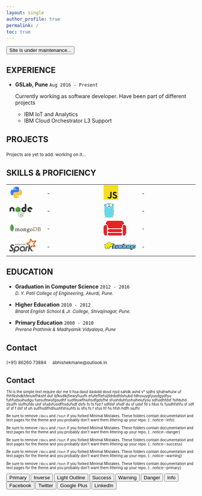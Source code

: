 ```yaml
---
layout: single
author_profile: true
permalink: /
toc: true
---
```


<button class='btn btn--danger'>Site is under maintenance...</button>

<!-- 
  <==========================> START  : Experience
-->
## EXPERIENCE <i class="fa fa-line-chart" aria-hidden="true"></i> 

* **GSLab, <i class="fa fa-map-marker" aria-hidden="true"></i> Pune**   `Aug 2016 - Present`

  Currently working as software developer. Have been part of different projects

  * IBM IoT and Analytics
  * IBM Cloud Orchestrator L3 Support

<!-- 
  <==========================> END    : Experience
-->
<!-- ----------------------------------------------------------------------------------------------------------- -->
<!-- 
  <==========================> START  : Projects
-->
## PROJECTS <i class="fa fa-lightbulb-o" aria-hidden="true"></i>
  <small>Projects are yet to add. working on it...</small>
<!-- 
  <==========================> END    : Projects
-->
<!-- ----------------------------------------------------------------------------------------------------------- -->
<!-- 
  <==========================> START  : Programming Skills
-->
## SKILLS & PROFICIENCY <i class='fa fa-bar-chart' aria-hidden='true'></i>
  <table class="skills_table">
    <colgroup>
       <col span="1" style="width: 20%;">
       <col span="1" style="width: 30%;">
       <col span="1" style="width: 20%;">
       <col span="1" style="width: 30%;">
    </colgroup>
    <tbody>
      <tr>
        <td>
          <img src="https://raw.githubusercontent.com/abhishek-mane/contrast-theme/master/assets/images/tech-logos/python-64.png"/>
        </td>
        <td>
          <div>
            <div style="width: 80%;">-</div>
          </div>
        </td>
        <td>
          <img src="https://raw.githubusercontent.com/abhishek-mane/contrast-theme/master/assets/images/tech-logos/js-64.png"/>
        </td>
        <td>
          <div>
            <div style="width: 80%;">-</div>
          </div>
        </td>
      </tr>
      <tr>
        <td>
          <img src="https://raw.githubusercontent.com/abhishek-mane/contrast-theme/master/assets/images/tech-logos/nodejs-64.png"/>
        </td>
        <td>
          <div>
            <div style="width: 60%;">-</div>
          </div>
        </td>
        <td>
          <img src="https://raw.githubusercontent.com/abhishek-mane/contrast-theme/master/assets/images/tech-logos/golang-64.png"/>
        </td>
        <td>
          <div>
            <div style="width: 30%;">-</div>
          </div>
        </td>
      </tr>
      <tr>
        <td>
          <img src="https://raw.githubusercontent.com/abhishek-mane/contrast-theme/master/assets/images/tech-logos/mongodb.png"/>
        </td>
        <td>
          <div>
            <div style="width: 60%;">-</div>
          </div>
        </td>
        <td>
          <img src="https://raw.githubusercontent.com/abhishek-mane/contrast-theme/master/assets/images/tech-logos/couchdb.png"/>
        </td>
        <td>
          <div>
            <div style="width: 50%;">-</div>
          </div>
        </td>
      </tr>
      <tr>
        <td>
          <img src="https://raw.githubusercontent.com/abhishek-mane/contrast-theme/master/assets/images/tech-logos/spark-64.png"/>
        </td>
        <td>
          <div>
            <div style="width: 60%;">-</div>
          </div>
        </td>
        <td>
          <img src="https://raw.githubusercontent.com/abhishek-mane/contrast-theme/master/assets/images/tech-logos/hadoop.png"/>
        </td>
        <td>
          <div>
            <div style="width: 60%;">-</div>
          </div>
        </td>
      </tr>
    </tbody>
  </table>

<!-- 
  <==========================> END    : Programming Skills
-->
<!-- ----------------------------------------------------------------------------------------------------------- -->
<!-- 
  <==========================> START  : Education
-->
## EDUCATION <i class="fa fa-pencil" aria-hidden="true"></i> 

* **Graduation in Computer Science** `2012 - 2016` 
  <br/>
  <small><i class="fa fa-institution" aria-hidden="true"></i> _D. Y. Patil College of Engineering,_ <i class="fa fa-map-marker" aria-hidden="true"></i> _Akurdi, Pune._</small>

* **Higher Education** `2010 - 2012` 
  <br/>
  <small><i class="fa fa-institution" aria-hidden="true"></i> _Bharat English School & Jr. College,_ <i class="fa fa-map-marker" aria-hidden="true"></i> _Shivajinagar, Pune._</small>

* **Primary Education** `2000 - 2010`
  <br/>
  <small><i class="fa fa-institution" aria-hidden="true"></i> _Prerana Prathmik & Madhyamik Vidyalaya,_ <i class="fa fa-map-marker" aria-hidden="true"></i> _Pune_</small>

<!-- 
  <==========================> END    : Education
-->
<!-- ----------------------------------------------------------------------------------------------------------- -->
<!-- 
  <==========================> START  : Contact
-->
## Contact   <i class='fa fa-phone-square' aria-hidden='true'></i>
  <small>
    <i class='fa fa-phone' aria-hidden='true'></i> 
    <a style ="text-decoration: none;" href="tel:+918626073884">(+91) 86260 73884</a>
    &nbsp; &nbsp;
    <i class='fa fa-envelope' aria-hidden='true'></i> 
    <a style ="text-decoration: none;" href="mailto:abhishekmane@outlook.in">abhishekmane@outlook.in</a>
  <small>
<!-- 
  <==========================> END    : Contact
-->

# Contact   <i class='fa fa-phone-square' aria-hidden='true'></i>
  Thi is the simple text require dor me ti hsa dasd daskdd dosd njsd sahdk ashd  s* sjdhs sjhahwhuiw uf fhhfkshdkhfeiuwfhkshf duf iijfksdlkjfiewyfiuufh efufeffiefuijfdnbdfdshubd fdhssuygfyusdgydfyu fuhfudsuihudgu fuesufewufgsudhf sudfeuwfhiuhsdfgdsfhe sfushduhfushuiheiufysu sdfuidhfdsf fsifduhd dsuifh siufhufds uisf sfudsfusidfhsdufsdf dsfs fs fs fsd f sdfdsf sfsdf du sf udsf fd s fdus fs fusdhfshfu sf sdf sf  sf f dsf sf uh suifhsdifhdhushfshsuhfs iu sfis fs f sfus hf hs hfsh hdfh siufhi
<!-- 
  <==========================> END    : Contact
-->

Be sure to remove `/docs` and `/test` if you forked Minimal Mistakes. These folders contain documentation and test pages for the theme and you probably don't want them littering up your repo.
{: .notice--info}

Be sure to remove `/docs` and `/test` if you forked Minimal Mistakes. These folders contain documentation and test pages for the theme and you probably don't want them littering up your repo.
{: .notice--danger}

Be sure to remove `/docs` and `/test` if you forked Minimal Mistakes. These folders contain documentation and test pages for the theme and you probably don't want them littering up your repo.
{: .notice--success}

Be sure to remove `/docs` and `/test` if you forked Minimal Mistakes. These folders contain documentation and test pages for the theme and you probably don't want them littering up your repo.
{: .notice--warning}

Be sure to remove `/docs` and `/test` if you forked Minimal Mistakes. These folders contain documentation and test pages for the theme and you probably don't want them littering up your repo.
{: .notice--primary}

<button class='btn btn--primary'>Primary</button>
<button class='btn btn--inverse'>Inverse</button>
<button class='btn btn--light-outline'>Light Outline</button>
<button class='btn btn--success'>Success</button>
<button class='btn btn--warning'>Warning</button>
<button class='btn btn--danger'>Danger</button>
<button class='btn btn--info'>Info</button>
<button class='btn btn--facebook'>Facebook</button>
<button class='btn btn--twitter'>Twitter</button>
<button class='btn btn--google-plus'>Google Plus</button>
<button class='btn btn--linkedin'>LinkedIn</button>
